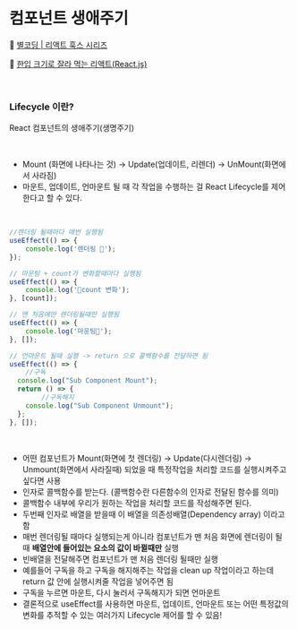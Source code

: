 # 컴포넌트 생애주기

📌 [별코딩 | 리액트 훅스 시리즈](https://youtu.be/G3qglTF-fFI)


📌 [한입 크기로 잘라 먹는 리액트(React.js)](https://www.inflearn.com/course/%ED%95%9C%EC%9E%85-%EB%A6%AC%EC%95%A1%ED%8A%B8)


<br>

### Lifecycle 이란?
React 컴포넌트의 생애주기(생명주기)

<br>

- Mount (화면에 나타나는 것) → Update(업데이트, 리렌더) → UnMount(화면에서 사라짐)
- 마운트, 업데이트, 언마운트 될 때 각 작업을 수행하는 걸 React Lifecycle를 제어한다고 할 수 있다.

<br>

```js
//렌더링 될때마다 매번 실행됨
useEffect(() => {
    console.log('렌더링 🤞');
});

// 마운팅 + count가 변화할때마다 실행됨
useEffect(() => {
    console.log('🍎count 변화');
}, [count]);

// 맨 처음에만 렌더링될때만 실행됨 
useEffect(() => {
    console.log('마운팅🐇');
}, []);

// 언마운트 될때 실행 -> return 으로 콜백함수를 전달하면 됨
useEffect(() => {
	//구독
  console.log("Sub Component Mount");
  return () => {
		//구독해지
    console.log("Sub Component Unmount");
  };
}, []);
```

<br>

- 어떤 컴포넌트가 Mount(화면에 첫 렌더링) → Update(다시렌더링) → Unmount(화면에서 사라질때) 되었을 때 특정작업을 처리할 코드를 실행시켜주고 싶다면 사용
- 인자로 콜백함수를 받는다. (콜백함수란 다른함수의 인자로 전달된 함수를 의미)
- 콜백함수 내부에 우리가 원하는 작업을 처리할 코드를 작성해주면 된다.
- 두번째 인자로 배열을 받을때 이 배열을 의존성배열(Dependency array) 이라고 함
- 매번 렌더링될 때마다 실행되는게 아니라 컴포넌트가 맨 처음 화면에 렌더링이 될 때 **배열안에 들어있는 요소의 값이 바뀔때만** 실행
- 빈배열을 전달해주면 컴포넌트가 맨 처음 렌더링 될때만 실행
- 예를들어 구독을 하고 구독을 해지해주는 작업을 clean up 작업이라고 하는데 return 값 안에 실행시켜줄 작업을 넣어주면 됨
- 구독을 누르면 마운트, 다시 눌러서 구독해지가 되면 언마운트
- 결론적으로 useEffect를 사용하면 마운트, 업데이트, 언마운트 또는 어떤 특정값의 변화를 추적할 수 있는 여러가지 Lifecycle 제어를 할 수 있음!







